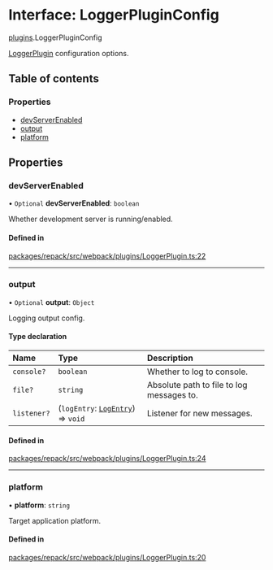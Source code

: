 # Interface: LoggerPluginConfig

[plugins](../modules/plugins.md).LoggerPluginConfig

[LoggerPlugin](../classes/plugins.LoggerPlugin.md) configuration options.

## Table of contents

### Properties

- [devServerEnabled](plugins.LoggerPluginConfig.md#devserverenabled)
- [output](plugins.LoggerPluginConfig.md#output)
- [platform](plugins.LoggerPluginConfig.md#platform)

## Properties

### devServerEnabled

• `Optional` **devServerEnabled**: `boolean`

Whether development server is running/enabled.

#### Defined in

[packages/repack/src/webpack/plugins/LoggerPlugin.ts:22](https://github.com/callstack/repack/blob/9e6a11a/packages/repack/src/webpack/plugins/LoggerPlugin.ts#L22)

___

### output

• `Optional` **output**: `Object`

Logging output config.

#### Type declaration

| Name | Type | Description |
| :------ | :------ | :------ |
| `console?` | `boolean` | Whether to log to console. |
| `file?` | `string` | Absolute path to file to log messages to. |
| `listener?` | (`logEntry`: [`LogEntry`](LogEntry.md)) => `void` | Listener for new messages. |

#### Defined in

[packages/repack/src/webpack/plugins/LoggerPlugin.ts:24](https://github.com/callstack/repack/blob/9e6a11a/packages/repack/src/webpack/plugins/LoggerPlugin.ts#L24)

___

### platform

• **platform**: `string`

Target application platform.

#### Defined in

[packages/repack/src/webpack/plugins/LoggerPlugin.ts:20](https://github.com/callstack/repack/blob/9e6a11a/packages/repack/src/webpack/plugins/LoggerPlugin.ts#L20)
